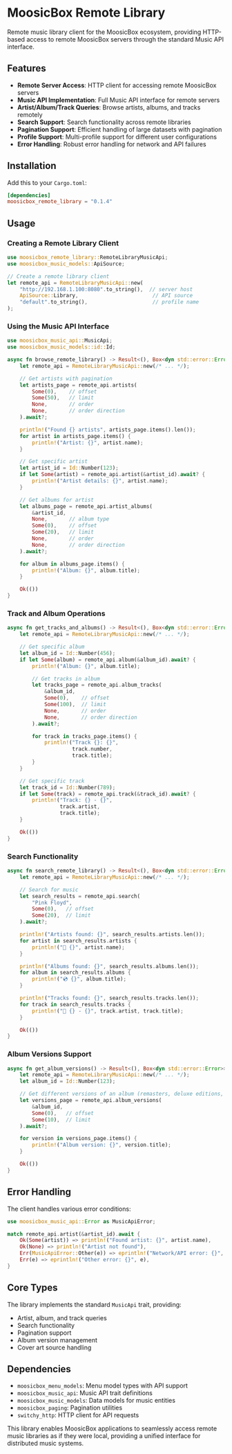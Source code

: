 # MoosicBox Remote Library

Remote music library client for the MoosicBox ecosystem, providing HTTP-based access to remote MoosicBox servers through the standard Music API interface.

## Features

- **Remote Server Access**: HTTP client for accessing remote MoosicBox servers
- **Music API Implementation**: Full Music API interface for remote servers
- **Artist/Album/Track Queries**: Browse artists, albums, and tracks remotely
- **Search Support**: Search functionality across remote libraries
- **Pagination Support**: Efficient handling of large datasets with pagination
- **Profile Support**: Multi-profile support for different user configurations
- **Error Handling**: Robust error handling for network and API failures

## Installation

Add this to your `Cargo.toml`:

```toml
[dependencies]
moosicbox_remote_library = "0.1.4"
```

## Usage

### Creating a Remote Library Client

```rust
use moosicbox_remote_library::RemoteLibraryMusicApi;
use moosicbox_music_models::ApiSource;

// Create a remote library client
let remote_api = RemoteLibraryMusicApi::new(
    "http://192.168.1.100:8080".to_string(),  // server host
    ApiSource::Library,                        // API source
    "default".to_string(),                     // profile name
);
```

### Using the Music API Interface

```rust
use moosicbox_music_api::MusicApi;
use moosicbox_music_models::id::Id;

async fn browse_remote_library() -> Result<(), Box<dyn std::error::Error>> {
    let remote_api = RemoteLibraryMusicApi::new(/* ... */);

    // Get artists with pagination
    let artists_page = remote_api.artists(
        Some(0),    // offset
        Some(50),   // limit
        None,       // order
        None,       // order direction
    ).await?;

    println!("Found {} artists", artists_page.items().len());
    for artist in artists_page.items() {
        println!("Artist: {}", artist.name);
    }

    // Get specific artist
    let artist_id = Id::Number(123);
    if let Some(artist) = remote_api.artist(&artist_id).await? {
        println!("Artist details: {}", artist.name);
    }

    // Get albums for artist
    let albums_page = remote_api.artist_albums(
        &artist_id,
        None,       // album type
        Some(0),    // offset
        Some(20),   // limit
        None,       // order
        None,       // order direction
    ).await?;

    for album in albums_page.items() {
        println!("Album: {}", album.title);
    }

    Ok(())
}
```

### Track and Album Operations

```rust
async fn get_tracks_and_albums() -> Result<(), Box<dyn std::error::Error>> {
    let remote_api = RemoteLibraryMusicApi::new(/* ... */);

    // Get specific album
    let album_id = Id::Number(456);
    if let Some(album) = remote_api.album(&album_id).await? {
        println!("Album: {}", album.title);

        // Get tracks in album
        let tracks_page = remote_api.album_tracks(
            &album_id,
            Some(0),    // offset
            Some(100),  // limit
            None,       // order
            None,       // order direction
        ).await?;

        for track in tracks_page.items() {
            println!("Track {}: {}",
                     track.number,
                     track.title);
        }
    }

    // Get specific track
    let track_id = Id::Number(789);
    if let Some(track) = remote_api.track(&track_id).await? {
        println!("Track: {} - {}",
                 track.artist,
                 track.title);
    }

    Ok(())
}
```

### Search Functionality

```rust
async fn search_remote_library() -> Result<(), Box<dyn std::error::Error>> {
    let remote_api = RemoteLibraryMusicApi::new(/* ... */);

    // Search for music
    let search_results = remote_api.search(
        "Pink Floyd",
        Some(0),   // offset
        Some(20),  // limit
    ).await?;

    println!("Artists found: {}", search_results.artists.len());
    for artist in search_results.artists {
        println!("🎤 {}", artist.name);
    }

    println!("Albums found: {}", search_results.albums.len());
    for album in search_results.albums {
        println!("💿 {}", album.title);
    }

    println!("Tracks found: {}", search_results.tracks.len());
    for track in search_results.tracks {
        println!("🎵 {} - {}", track.artist, track.title);
    }

    Ok(())
}
```

### Album Versions Support

```rust
async fn get_album_versions() -> Result<(), Box<dyn std::error::Error>> {
    let remote_api = RemoteLibraryMusicApi::new(/* ... */);
    let album_id = Id::Number(123);

    // Get different versions of an album (remasters, deluxe editions, etc.)
    let versions_page = remote_api.album_versions(
        &album_id,
        Some(0),   // offset
        Some(10),  // limit
    ).await?;

    for version in versions_page.items() {
        println!("Album version: {}", version.title);
    }

    Ok(())
}
```

## Error Handling

The client handles various error conditions:

```rust
use moosicbox_music_api::Error as MusicApiError;

match remote_api.artist(&artist_id).await {
    Ok(Some(artist)) => println!("Found artist: {}", artist.name),
    Ok(None) => println!("Artist not found"),
    Err(MusicApiError::Other(e)) => eprintln!("Network/API error: {}", e),
    Err(e) => eprintln!("Other error: {}", e),
}
```

## Core Types

The library implements the standard `MusicApi` trait, providing:

- Artist, album, and track queries
- Search functionality
- Pagination support
- Album version management
- Cover art source handling

## Dependencies

- `moosicbox_menu_models`: Menu model types with API support
- `moosicbox_music_api`: Music API trait definitions
- `moosicbox_music_models`: Data models for music entities
- `moosicbox_paging`: Pagination utilities
- `switchy_http`: HTTP client for API requests

This library enables MoosicBox applications to seamlessly access remote music libraries as if they were local, providing a unified interface for distributed music systems.
